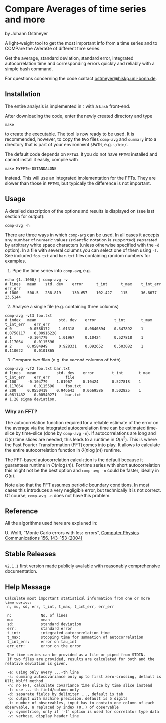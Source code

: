 # Compare Averages of time series and more

by Johann Ostmeyer

A light-weight tool to get the most important info from a time series and to COMPare the AVeraGe of different time series.

Get the average, standard deviation, standard error, integrated autocorrelation time and corresponding errors quickly and reliably with a simple bash command.

For questions concerning the code contact [ostmeyer@hiskp.uni-bonn.de](mailto:ostmeyer@hiskp.uni-bonn.de).

## Installation

The entire analysis is implemented in `C` with a `bash` front-end.

After downloading the code, enter the newly created directory and type
```
make
```
to create the executable. The tool is now ready to be used. It is recommended, however, to copy the two files `comp-avg` and `summary` into a directory that is part of your environment `$PATH`, e.g. `~/bin/`.

The default code depends on `FFTW3`. If you do not have `FFTW3` installed and cannot install it easily, compile with
```
make MYFFT=-DSTANDALONE
```
instead. This will use an integrated implementation for the FFTs. They are slower than those in `FFTW3`, but typically the difference is not important.

## Usage

A detailed description of the options and results is displayed on (see last section for output):
```
comp-avg -h
```

There are three ways in which `comp-avg` can be used. In all cases it accepts any number of numeric values (scientific notation is supported) separated by arbitrary white space characters (unless otherwise specified with the `-d` option). In a file with several columns you can select one of them using `-f`. See included `foo.txt` and `bar.txt` files containing random numbers for examples.

1. Pipe the time series into `comp-avg`, e.g.
```
echo {1..1000} | comp-avg -v
# lines   mean    std. dev    error      t_int      t_max    t_int_err    err_err
# 1000    500.5   288.819     130.657    102.427    115      36.8677      23.5144
```
2. Analyse a single file (e.g. containing three columns)
```
comp-avg -vt3 foo.txt
# index   mean          std. dev    error        t_int       t_max    t_int_err    err_err
# 0       -0.0586172    1.01318     0.0840894    0.347892    1        0.0758117    0.00916228
# 1       -0.104779     1.01967     0.10424      0.527818    1        0.117064     0.0115596
# 2       0.0584949     0.928331    0.092652     0.503082    1        0.110622     0.0101865
```
3. Compare two files (e.g. the second columns of both)
```
comp-avg -vf2 foo.txt bar.txt
# lines   mean         std. dev    error        t_int       t_max    t_int_err    err_err       file
# 100     -0.104779    1.01967     0.10424      0.527818    1        0.117064     0.0115596     foo.txt
# 200     0.0550419    0.946643    0.0669586    0.502825    1        0.0811432    0.00540271    bar.txt
# 1.28 sigma deviation.
```

### Why an FFT?
The autocorrelation function required for a reliable estimate of the error on the average via the integrated autocorrelation time can be estimated time-slice by time-slice (done by `comp-avg -n`). If autocorrelations are long and $O(n)$ time slices are needed, this leads to a runtime in $O(n^2)$. This is where the Fast Fourier Transformation (FFT) comes into play. It allows to calculate the entire autocorrelation function in $O(n \log(n))$ runtime.

The FFT-based autocorrelation calculation is the default because it guarantees runtime in $O(n \log(n))$. For time series with short autocorrelation this might not be the best option and `comp-avg -n` could be faster, ideally in $O(n)$.

Note also that the FFT assumes periodic boundary conditions. In most cases this introduces a very negligible error, but technically it is not correct. Of course, `comp-avg -n` does not have this problem.

## Reference

All the algorithms used here are explained in:

U. Wolff, “Monte Carlo errors with less errors”, [Computer Physics Communications 156, 143–153 (2004)](https://www.sciencedirect.com/science/article/pii/S0010465503004673).

## Stable Releases

`v2.1.1` first version made publicly available with reasonably comprehensive documentation.

## Help Message

```
Calculate most important statistical information from one or more time-series:
 n, mu, sd, err, t_int, t_max, t_int_err, err_err

 n:             No. of lines
 mu:            mean
 sd:            standard deviation
 err:           standard error
 t_int:         integrated autocorrelation time
 t_max:         stopping time for summation of autocorrelation
 t_int_err:     error on tau_int
 err_err:       error on the error

 The time series can be provided as a file or piped from STDIN.
 If two files are provided, results are calculated for both and the relative deviation is given.

 -e: using only every ...-th line
 -s: summing autocovariance only up to first zero-crossing, default is Ulli Wolff method
 -n: no FFT, calculate covariance time slice by time slice instead
 -f: use ...-th field/column only
 -d: separate fields by delimiter ..., default is tab
 -p: output with machine precision, default is 5 digits
 -t: number of observables, input has to contain one column of each observable, n replaced by index (0..) of observable
 -y: symmetrise, only if '-t' option is used for correlator type data
 -v: verbose, display header line
```
